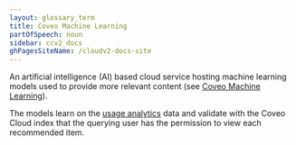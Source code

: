 ```yaml
---
layout: glossary_term
title: Coveo Machine Learning
partOfSpeech: noun
sidebar: ccv2_docs
ghPagesSiteName: /cloudv2-docs-site
---
```


An artificial intelligence (AI) based cloud service hosting machine learning models used to provide more relevant content (see [Coveo Machine Learning](http://www.coveo.com/go?dest=cloudhelp&lcid=9&context=177)).

The models learn on the [usage analytics](/glossary/usage-analytics) data and validate with the Coveo Cloud index that the querying user has the permission to view each recommended item. 